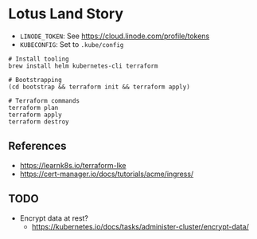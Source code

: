 # Lotus Land Story

- `LINODE_TOKEN`: See https://cloud.linode.com/profile/tokens
- `KUBECONFIG`: Set to `.kube/config`

```
# Install tooling
brew install helm kubernetes-cli terraform

# Bootstrapping
(cd bootstrap && terraform init && terraform apply)

# Terraform commands
terraform plan
terraform apply
terraform destroy
```

## References

- https://learnk8s.io/terraform-lke
- https://cert-manager.io/docs/tutorials/acme/ingress/

## TODO

- Encrypt data at rest?
  - https://kubernetes.io/docs/tasks/administer-cluster/encrypt-data/


